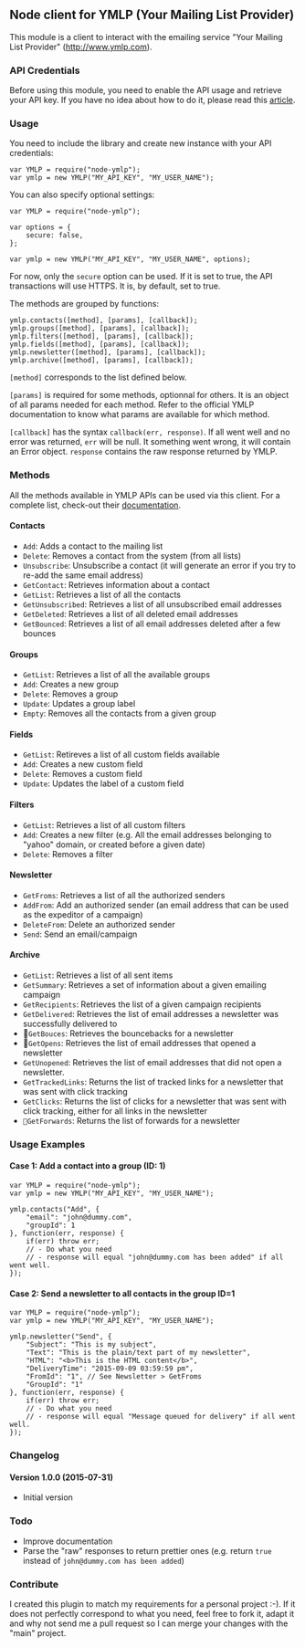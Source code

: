 ## Node client for YMLP (Your Mailing List Provider)

This module is a client to interact with the emailing service "Your Mailing List Provider" (http://www.ymlp.com). 

### API Credentials

Before using this module, you need to enable the API usage and retrieve your API key. If you have no idea about how to do it, please read this [article](http://www.nikkow.eu/node-ymlp/create-api).

### Usage

You need to include the library and create new instance with your API credentials:

	var YMLP = require("node-ymlp");
	var ymlp = new YMLP("MY_API_KEY", "MY_USER_NAME");
	
You can also specify optional settings:

	var YMLP = require("node-ymlp");
	
	var options = {
		secure: false,
	};
	
	var ymlp = new YMLP("MY_API_KEY", "MY_USER_NAME", options);

For now, only the `secure` option can be used. If it is set to true, the API transactions will use HTTPS. It is, by default, set to true. 

The methods are grouped by functions:

	ymlp.contacts([method], [params], [callback]);
	ymlp.groups([method], [params], [callback]);
	ymlp.filters([method], [params], [callback]);
	ymlp.fields([method], [params], [callback]);
	ymlp.newsletter([method], [params], [callback]);
	ymlp.archive([method], [params], [callback]);

`[method]` corresponds to the list defined below. 

`[params]` is required for some methods, optionnal for others. It is an object of all params needed for each method. Refer to the official YMLP documentation to know what params are available for which method. 

`[callback]` has the syntax `callback(err, response)`. If all went well and no error was returned, `err` will be null. It something went wrong, it will contain an Error object. `response` contains the raw response returned by YMLP.

### Methods

All the methods available in YMLP APIs can be used via this client. For a complete list, check-out their [documentation](http://www.ymlp.com/app/api.php).

#### Contacts

* `Add`: Adds a contact to the mailing list
* `Delete`: Removes a contact from the system (from all lists)
* `Unsubscribe`: Unsubscribe a contact (it will generate an error if you try to re-add the same email address)
* `GetContact`: Retrieves information about a contact
* `GetList`: Retrieves a list of all the contacts
* `GetUnsubscribed`: Retrieves a list of all unsubscribed email addresses
* `GetDeleted`: Retrieves a list of all deleted email addresses
* `GetBounced`: Retrieves a list of all email addresses deleted after a few bounces

#### Groups

* `GetList`: Retrieves a list of all the available groups
* `Add`: Creates a new group
* `Delete`: Removes a group
* `Update`: Updates a group label 
* `Empty`: Removes all the contacts from a given group

#### Fields

* `GetList`: Retireves a list of all custom fields available
* `Add`: Creates a new custom field
* `Delete`: Removes a custom field
* `Update`: Updates the label of a custom field

#### Filters

* `GetList`: Retrieves a list of all custom filters
* `Add`: Creates a new filter (e.g. All the email addresses belonging to "yahoo" domain, or created before a given date)
* `Delete`: Removes a filter

#### Newsletter

* `GetFroms`: Retrieves a list of all the authorized senders
* `AddFrom`: Add an authorized sender (an email address that can be used as the expeditor of a campaign)
* `DeleteFrom`: Delete an authorized sender
* `Send`: Send an email/campaign

#### Archive

* `GetList`: Retrieves a list of all sent items
* `GetSummary`: Retrieves a set of information about a given emailing campaign
* `GetRecipients`: Retrieves the list of a given campaign recipients
* `GetDelivered`: Retrieves the list of email addresses a newsletter was successfully delivered to
* `GetBouces`: Retrieves the bouncebacks for a newsletter
* `GetOpens`: Retrieves the list of email addresses that opened a newsletter
* `GetUnopened`: Retrieves the list of email addresses that did not open a newsletter.
* `GetTrackedLinks`: Returns the list of tracked links for a newsletter that was sent with click tracking
* `GetClicks`: Returns the list of clicks for a newsletter that was sent with click tracking, either for all links in the newsletter
* `GetForwards`: Returns the list of forwards for a newsletter

### Usage Examples

#### Case 1: Add a contact into a group (ID: 1)

	var YMLP = require("node-ymlp");
	var ymlp = new YMLP("MY_API_KEY", "MY_USER_NAME");
	
	ymlp.contacts("Add", {
		"email": "john@dummy.com",
		"groupId": 1
	}, function(err, response) {
		if(err) throw err;
		// - Do what you need
		// - response will equal "john@dummy.com has been added" if all went well.
	});
	
#### Case 2: Send a newsletter to all contacts in the group ID=1

	var YMLP = require("node-ymlp");
	var ymlp = new YMLP("MY_API_KEY", "MY_USER_NAME");
	
	ymlp.newsletter("Send", {
		"Subject": "This is my subject",
		"Text": "This is the plain/text part of my newsletter",
		"HTML": "<b>This is the HTML content</b>",
		"DeliveryTime": "2015-09-09 03:59:59 pm",
		"FromId": "1", // See Newsletter > GetFroms
		"GroupId": "1"
	}, function(err, response) {
		if(err) throw err;
		// - Do what you need
		// - response will equal "Message queued for delivery" if all went well.
	});
	
### Changelog

#### Version 1.0.0 (2015-07-31)

* Initial version

### Todo

* Improve documentation
* Parse the "raw" responses to return prettier ones (e.g. return `true` instead of `john@dummy.com has been added`)

### Contribute

I created this plugin to match my requirements for a personal project :-). If it does not perfectly correspond to what you need, feel free to fork it, adapt it and why not send me a pull request so I can merge your changes with the "main" project.